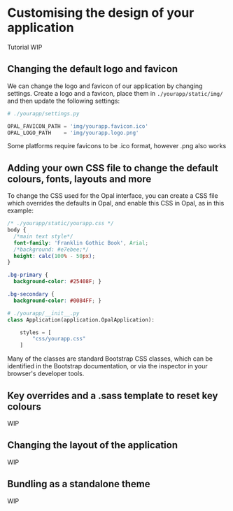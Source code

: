 # Customising the design of your application

Tutorial WIP

## Changing the default logo and favicon

We can change the logo and favicon of our application by changing settings.
Create a logo and a favicon, place them in `./yourapp/static/img/` and then
update the following settings:

```python
# ./yourapp/settings.py

OPAL_FAVICON_PATH = 'img/yourapp.favicon.ico'
OPAL_LOGO_PATH    = 'img/yourapp.logo.png'
```

Some platforms require favicons to be .ico format, however .png also works

## Adding your own CSS file to change the default colours, fonts, layouts and more

To change the CSS used for the Opal interface, you can create a CSS file which overrides the defaults in Opal, and enable this CSS in Opal, as in this example:

```css
/* ./yourapp/static/yourapp.css */
body {
  /*main text style*/
  font-family: 'Franklin Gothic Book', Arial;
  /*background: #e7ebee;*/
  height: calc(100% - 50px);
}

.bg-primary {
  background-color: #25408F; }

.bg-secondary {
  background-color: #0084FF; }
```

```python
# ./yourapp/__init__.py
class Application(application.OpalApplication):

    styles = [
        "css/yourapp.css"
    ]
```

Many of the classes are standard Bootstrap CSS classes, which can be identified in the Bootstrap documentation, or via the inspector in your browser's developer tools.

## Key overrides and a .sass template to reset key colours

WIP

## Changing the layout of the application

WIP

## Bundling as a standalone theme

WIP

